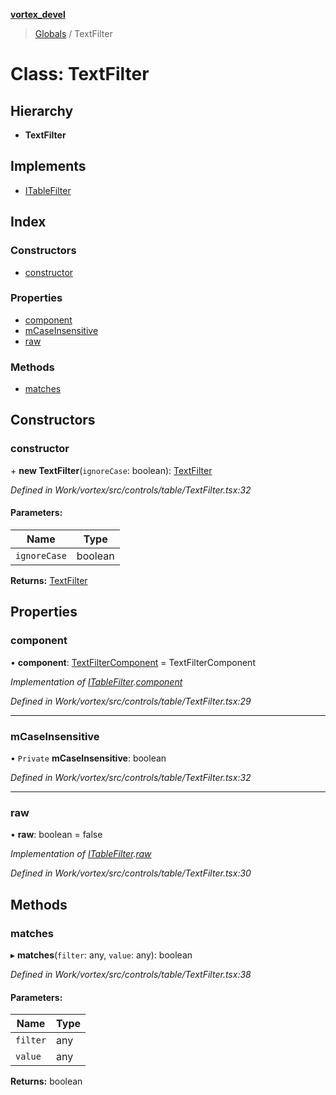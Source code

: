 **[vortex_devel](../README.md)**

> [Globals](../globals.md) / TextFilter

# Class: TextFilter

## Hierarchy

* **TextFilter**

## Implements

* [ITableFilter](../interfaces/itablefilter.md)

## Index

### Constructors

* [constructor](textfilter.md#constructor)

### Properties

* [component](textfilter.md#component)
* [mCaseInsensitive](textfilter.md#mcaseinsensitive)
* [raw](textfilter.md#raw)

### Methods

* [matches](textfilter.md#matches)

## Constructors

### constructor

\+ **new TextFilter**(`ignoreCase`: boolean): [TextFilter](textfilter.md)

*Defined in Work/vortex/src/controls/table/TextFilter.tsx:32*

#### Parameters:

Name | Type |
------ | ------ |
`ignoreCase` | boolean |

**Returns:** [TextFilter](textfilter.md)

## Properties

### component

•  **component**: [TextFilterComponent](textfiltercomponent.md) = TextFilterComponent

*Implementation of [ITableFilter](../interfaces/itablefilter.md).[component](../interfaces/itablefilter.md#component)*

*Defined in Work/vortex/src/controls/table/TextFilter.tsx:29*

___

### mCaseInsensitive

• `Private` **mCaseInsensitive**: boolean

*Defined in Work/vortex/src/controls/table/TextFilter.tsx:32*

___

### raw

•  **raw**: boolean = false

*Implementation of [ITableFilter](../interfaces/itablefilter.md).[raw](../interfaces/itablefilter.md#raw)*

*Defined in Work/vortex/src/controls/table/TextFilter.tsx:30*

## Methods

### matches

▸ **matches**(`filter`: any, `value`: any): boolean

*Defined in Work/vortex/src/controls/table/TextFilter.tsx:38*

#### Parameters:

Name | Type |
------ | ------ |
`filter` | any |
`value` | any |

**Returns:** boolean
